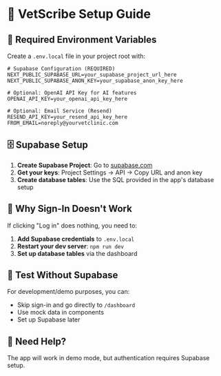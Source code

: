 # 🚀 VetScribe Setup Guide

## 🔧 Required Environment Variables

Create a `.env.local` file in your project root with:

```env
# Supabase Configuration (REQUIRED)
NEXT_PUBLIC_SUPABASE_URL=your_supabase_project_url_here
NEXT_PUBLIC_SUPABASE_ANON_KEY=your_supabase_anon_key_here

# Optional: OpenAI API Key for AI features
OPENAI_API_KEY=your_openai_api_key_here

# Optional: Email Service (Resend)
RESEND_API_KEY=your_resend_api_key_here
FROM_EMAIL=noreply@yourvetclinic.com
```

## 🗄️ Supabase Setup

1. **Create Supabase Project**: Go to [supabase.com](https://supabase.com)
2. **Get your keys**: Project Settings → API → Copy URL and anon key
3. **Create database tables**: Use the SQL provided in the app's database setup

## 🔑 Why Sign-In Doesn't Work

If clicking "Log in" does nothing, you need to:

1. **Add Supabase credentials** to `.env.local`
2. **Restart your dev server**: `npm run dev`
3. **Set up database tables** via the dashboard

## 🧪 Test Without Supabase

For development/demo purposes, you can:
- Skip sign-in and go directly to `/dashboard`
- Use mock data in components
- Set up Supabase later

## 📧 Need Help?

The app will work in demo mode, but authentication requires Supabase setup.
